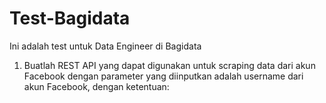 # Test-Bagidata
Ini adalah test untuk Data Engineer di Bagidata

1. Buatlah REST API yang dapat digunakan untuk scraping data dari akun Facebook dengan parameter yang diinputkan adalah username dari akun Facebook, dengan ketentuan:
